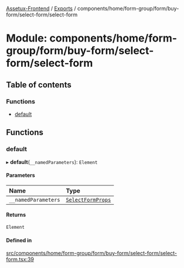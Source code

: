 [Assetux-Frontend](../README.md) / [Exports](../modules.md) / components/home/form-group/form/buy-form/select-form/select-form

# Module: components/home/form-group/form/buy-form/select-form/select-form

## Table of contents

### Functions

- [default](components_home_form_group_form_buy_form_select_form_select_form.md#default)

## Functions

### default

▸ **default**(`__namedParameters`): `Element`

#### Parameters

| Name | Type |
| :------ | :------ |
| `__namedParameters` | [`SelectFormProps`](components_home_form_group_form_buy_form_select_form_types_select_buy.md#selectformprops) |

#### Returns

`Element`

#### Defined in

[src/components/home/form-group/form/buy-form/select-form/select-form.tsx:39](https://github.com/ASSETUX/frontend/blob/9a68660/src/components/home/form-group/form/buy-form/select-form/select-form.tsx#L39)
